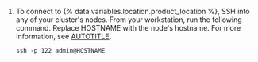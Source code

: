1. To connect to {% data variables.location.product_location %}, SSH into any of your cluster's nodes. From your workstation, run the following command. Replace HOSTNAME with the node's hostname. For more information, see [AUTOTITLE](/admin/configuration/configuring-your-enterprise/accessing-the-administrative-shell-ssh).

   ```shell copy
   ssh -p 122 admin@HOSTNAME
   ```
